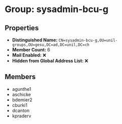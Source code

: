 # Group: sysadmin-bcu-g

## Properties

- **Distinguished Name:** `CN=sysadmin-bcu-g,OU=unil-groups,OU=gesu,DC=ad,DC=unil,DC=ch`
- **Member Count:** 6
- **Mail Enabled:** ❌
- **Hidden from Global Address List:** ❌

## Members

- agunthe1
- aschicke
- bdemier2
- cburki1
- dcanton
- kpraderv
